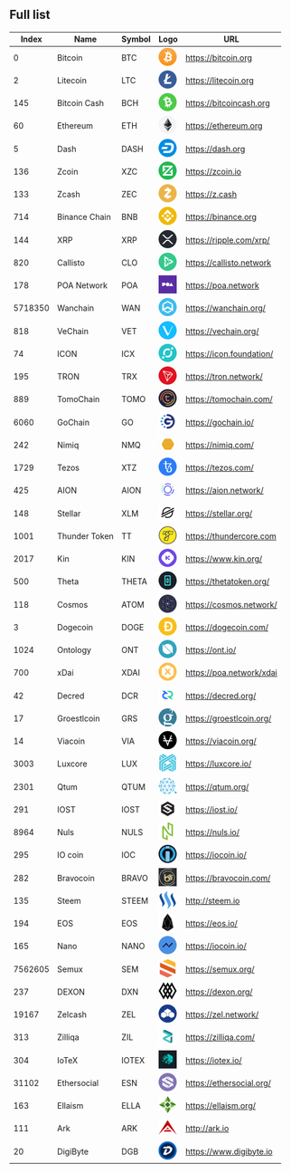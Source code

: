 ## Full list

| Index | Name | Symbol | Logo | URL |
|--------|------|--------|------| --- |
| 0 | Bitcoin | BTC | <img src="https://raw.githubusercontent.com/TrustWallet/tokens/master/coins/0.png" width="32" />| https://bitcoin.org
| 2 | Litecoin | LTC | <img src="https://raw.githubusercontent.com/TrustWallet/tokens/master/coins/2.png" width="32" />| https://litecoin.org
| 145 | Bitcoin Cash | BCH | <img src="https://raw.githubusercontent.com/TrustWallet/tokens/master/coins/145.png" width="32" />| https://bitcoincash.org
| 60 | Ethereum | ETH | <img src="https://raw.githubusercontent.com/TrustWallet/tokens/master/coins/60.png" width="32" />| https://ethereum.org
| 5 | Dash | DASH | <img src="https://raw.githubusercontent.com/TrustWallet/tokens/master/coins/5.png" width="32" />|https://dash.org
| 136 | Zcoin | XZC | <img src="https://raw.githubusercontent.com/TrustWallet/tokens/master/coins/136.png" width="32" />| https://zcoin.io
| 133 | Zcash | ZEC | <img src="https://raw.githubusercontent.com/TrustWallet/tokens/master/coins/133.png" width="32" />| https://z.cash
| 714 | Binance Chain | BNB | <img src="https://raw.githubusercontent.com/TrustWallet/tokens/master/coins/714.png" width="32" />|  https://binance.org
| 144 | XRP | XRP | <img src="https://raw.githubusercontent.com/TrustWallet/tokens/master/coins/144.png" width="32" />| https://ripple.com/xrp/
| 820 | Callisto | CLO | <img src="https://raw.githubusercontent.com/TrustWallet/tokens/master/coins/820.png" width="32" />| https://callisto.network
| 178 | POA Network | POA | <img src="https://raw.githubusercontent.com/TrustWallet/tokens/master/coins/178.png" width="32" />| https://poa.network
| 5718350 | Wanchain | WAN | <img src="https://raw.githubusercontent.com/TrustWallet/tokens/master/coins/5718350.png" width="32" />| https://wanchain.org/
| 818 | VeChain | VET | <img src="https://raw.githubusercontent.com/TrustWallet/tokens/master/coins/818.png" width="32" />| https://vechain.org/
| 74 | ICON | ICX | <img src="https://raw.githubusercontent.com/TrustWallet/tokens/master/coins/74.png" width="32" />| https://icon.foundation/
| 195 | TRON | TRX | <img src="https://raw.githubusercontent.com/TrustWallet/tokens/master/coins/195.png" width="32" />| https://tron.network/
| 889 | TomoChain | TOMO | <img src="https://raw.githubusercontent.com/TrustWallet/tokens/master/coins/889.png" width="32" />| https://tomochain.com/
| 6060 | GoChain | GO | <img src="https://raw.githubusercontent.com/TrustWallet/tokens/master/coins/6060.png" width="32" />| https://gochain.io/
| 242 | Nimiq | NMQ | <img src="https://raw.githubusercontent.com/TrustWallet/tokens/master/coins/242.png" width="32" />| https://nimiq.com/
| 1729 | Tezos | XTZ | <img src="https://raw.githubusercontent.com/TrustWallet/tokens/master/coins/1729.png" width="32" />| https://tezos.com/
| 425 | AION | AION | <img src="https://raw.githubusercontent.com/TrustWallet/tokens/master/coins/425.png" width="32" />| https://aion.network/
| 148 | Stellar | XLM | <img src="https://raw.githubusercontent.com/TrustWallet/tokens/master/coins/148.png" width="32" />| https://stellar.org/
| 1001 | Thunder Token | TT | <img src="https://raw.githubusercontent.com/TrustWallet/tokens/master/coins/1001.png" width="32" />| https://thundercore.com
| 2017 | Kin | KIN | <img src="https://raw.githubusercontent.com/TrustWallet/tokens/master/coins/2017.png" width="32" />| https://www.kin.org/
| 500 | Theta | THETA | <img src="https://raw.githubusercontent.com/TrustWallet/tokens/master/coins/500.png" width="32" />| https://thetatoken.org/
| 118 | Cosmos | ATOM | <img src="https://raw.githubusercontent.com/TrustWallet/tokens/master/coins/118.png" width="32" />| https://cosmos.network/
| 3 | Dogecoin | DOGE | <img src="https://raw.githubusercontent.com/TrustWallet/tokens/master/coins/3.png" width="32" />| https://dogecoin.com/
| 1024 | Ontology | ONT | <img src="https://raw.githubusercontent.com/TrustWallet/tokens/master/coins/1024.png" width="32" />| https://ont.io/
| 700 | xDai | XDAI | <img src="https://raw.githubusercontent.com/TrustWallet/tokens/master/coins/700.png" width="32" />| https://poa.network/xdai
| 42 | Decred | DCR | <img src="https://raw.githubusercontent.com/TrustWallet/tokens/master/coins/42.png" width="32" />| https://decred.org/
| 17 | Groestlcoin | GRS | <img src="https://raw.githubusercontent.com/TrustWallet/tokens/master/coins/17.png" width="32" />| https://groestlcoin.org/
| 14 | Viacoin | VIA | <img src="https://raw.githubusercontent.com/TrustWallet/tokens/master/coins/14.png" width="32" />| https://viacoin.org/
| 3003 | Luxcore | LUX | <img src="https://raw.githubusercontent.com/TrustWallet/tokens/master/coins/3003.png" width="32" />| https://luxcore.io/
| 2301 | Qtum | QTUM | <img src="https://raw.githubusercontent.com/TrustWallet/tokens/master/coins/2301.png" width="32" />| https://qtum.org/
| 291 | IOST | IOST | <img src="https://raw.githubusercontent.com/TrustWallet/tokens/master/coins/291.png" width="32" />| https://iost.io/
| 8964 | Nuls | NULS | <img src="https://raw.githubusercontent.com/TrustWallet/tokens/master/coins/8964.png" width="32" />| https://nuls.io/
| 295 | IO coin | IOC | <img src="https://raw.githubusercontent.com/TrustWallet/tokens/master/coins/295.png" width="32" />| https://iocoin.io/
| 282 | Bravocoin | BRAVO | <img src="https://raw.githubusercontent.com/TrustWallet/tokens/master/coins/282.png" width="32" />| https://bravocoin.com/
| 135 | Steem | STEEM | <img src="https://raw.githubusercontent.com/TrustWallet/tokens/master/coins/135.png" width="32" />| http://steem.io
| 194 | EOS | EOS | <img src="https://raw.githubusercontent.com/TrustWallet/tokens/master/coins/194.png" width="32" />| https://eos.io/
| 165 | Nano | NANO | <img src="https://raw.githubusercontent.com/TrustWallet/tokens/master/coins/165.png" width="32" />| https://iocoin.io/
| 7562605 | Semux | SEM | <img src="https://raw.githubusercontent.com/TrustWallet/tokens/master/coins/7562605.png" width="32" />| https://semux.org/
| 237 | DEXON | DXN | <img src="https://raw.githubusercontent.com/TrustWallet/tokens/master/coins/237.png" width="32" />| https://dexon.org/
| 19167 | Zelcash | ZEL | <img src="https://raw.githubusercontent.com/TrustWallet/tokens/master/coins/19167.png" width="32" />| https://zel.network/
| 313 | Zilliqa | ZIL | <img src="https://raw.githubusercontent.com/TrustWallet/tokens/master/coins/313.png" width="32" />| https://zilliqa.com/
| 304 | IoTeX | IOTEX | <img src="https://raw.githubusercontent.com/TrustWallet/tokens/master/coins/304.png" width="32" />| https://iotex.io/
| 31102 | Ethersocial | ESN | <img src="https://raw.githubusercontent.com/TrustWallet/tokens/master/coins/31102.png" width="32" />| https://ethersocial.org/
| 163 | Ellaism | ELLA | <img src="https://raw.githubusercontent.com/TrustWallet/tokens/master/coins/163.png" width="32" />| https://ellaism.org/
| 111 | Ark | ARK | <img src="https://raw.githubusercontent.com/TrustWallet/tokens/master/coins/111.png" width="32" />| http://ark.io
| 20 | DigiByte | DGB | <img src="https://raw.githubusercontent.com/TrustWallet/tokens/master/coins/20.png" width="32" />| https://www.digibyte.io